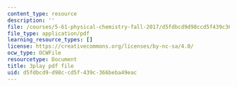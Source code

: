 ```yaml
---
content_type: resource
description: ''
file: /courses/5-61-physical-chemistry-fall-2017/d5fdbcd9d98ccd5f439c366beba49eac_TEMQhpsGFg.pdf
file_type: application/pdf
learning_resource_types: []
license: https://creativecommons.org/licenses/by-nc-sa/4.0/
ocw_type: OCWFile
resourcetype: Document
title: 3play pdf file
uid: d5fdbcd9-d98c-cd5f-439c-366beba49eac
---
```

